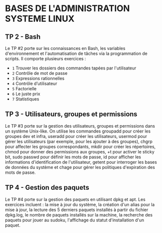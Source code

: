 # BASES DE L'ADMINISTRATION SYSTEME LINUX

## TP 2 - Bash

 Le TP #2 porte sur les connaissances en Bash, les variables d'environnement et l'automatisation de tâches via la programmation de scripts. Il comporte plusieurs exercices : 
 * `1` Trouver les dossiers des commandes tapées par l'utilisateur 
 * `2` Contrôle de mot de passe
 * `3` Expressions rationnelles
 * `4` Contrôle d’utilisateur
 * `5` Factorielle
 * `6` Le juste prix
 * `7` Statistiques

## TP 3 - Utilisateurs, groupes et permissions

Le TP #3 porte sur la gestion des utilisateurs, groupes et permissions dans un système Unix-like. On utilise les commandes groupadd pour créer les groupes dev et infra, useradd pour créer les utilisateurs, usermod pour gérer les utilisateurs (par exemple, pour les ajouter à des groupes), chgrp pour affecter les groupes correspondants, mkdir pour créer les répertoires, chmod pour donner des permissions aux groupes, +t pour activer le sticky bit, sudo passwd pour définir les mots de passe, id pour afficher les informations d'identification de l'utilisateur, getent pour interroger les bases de données du système et chage pour gérer les politiques d'expiration des mots de passe.

## TP 4 - Gestion des paquets

Le TP #4 porte sur la gestion des paquets en utilisant dpkg et apt. Les exercices incluent : la mise à jour du système, la création d'un alias pour la mise à jour, la lecture des 5 derniers paquets installés à partir du fichier dpkg.log, le nombre de paquets installés sur la machine, la recherche des paquets pour jouer au sudoku, l'affichage du statut d'installation d'un paquet.